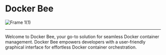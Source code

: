 # Docker Bee
![Frame 1(1)](https://github.com/tchisama/dockerbee/assets/115560200/96e7bb8c-7132-4002-9f10-d184c84a3e85)

-------
Welcome to Docker Bee, your go-to solution for seamless Docker container management. Docker Bee empowers developers with a user-friendly graphical interface for effortless Docker container orchestration.
